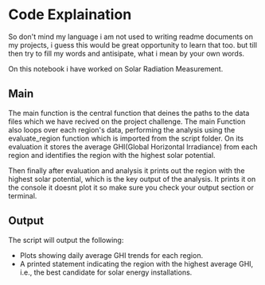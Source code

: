 # Code Explaination

So don't mind my language i am not used to writing readme documents on my projects, i guess this would be great opportunity to learn that too. but till then try to fill my words and antisipate, what i mean by your own words.

On this notebook i have worked on Solar Radiation Measurement.

## Main

The main function is the central function that deines the paths to the data files which we have recived on the project challenge.
The main Function also loops over each region's data, performing the analysis using the evaluate_region function which is imported from the script folder.
On its evaluation it stores the average GHI(Global Horizontal Irradiance) from each region and identifies the region with the highest solar potential.

Then finally after evaluation and analysis it prints out the region with the highest solar potential, which is the key output of the analysis. It prints it on the console it doesnt plot it so make sure you check your output section or terminal.

## Output

The script will output the following:

- Plots showing daily average GHI trends for each region.
- A printed statement indicating the region with the highest average GHI, i.e., the best candidate for solar energy installations.
